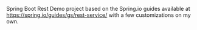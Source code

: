 Spring Boot Rest Demo project based on the Spring.io guides available at https://spring.io/guides/gs/rest-service/ with a few customizations on my own.